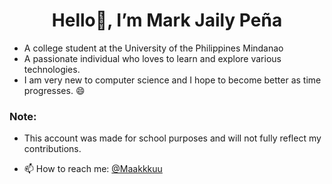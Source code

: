 <h1 align="center">Hello👋, I’m Mark Jaily Peña </h1>

- A college student at the University of the Philippines Mindanao 
- A passionate individual who loves to learn and explore various technologies. 
- I am very new to computer science and I hope to become better as time progresses. 😄

### Note:
- This account was made for school purposes and will not fully reflect my contributions.

- 📫 How to reach me: <a href="https://github.com/Maakkkuu" target="_blank" >@Maakkkuu</a>
